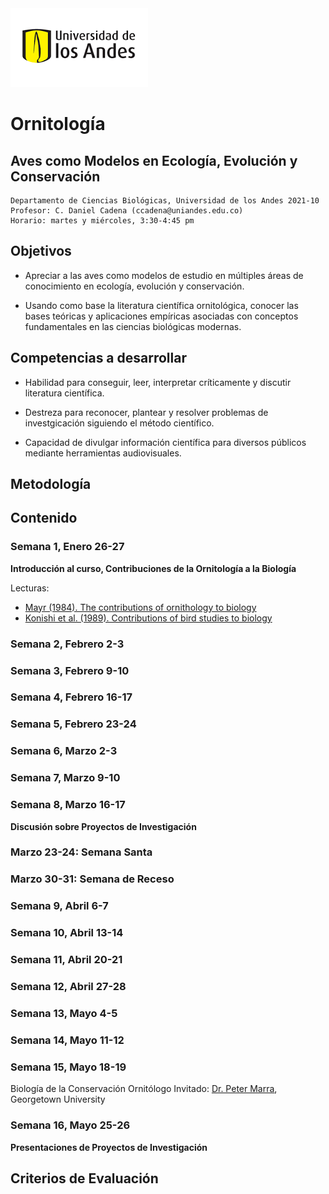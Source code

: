 <img src='https://github.com/cdanielcadena/evolucion/blob/master/andes.png'>

# Ornitología
## Aves como Modelos en Ecología, Evolución y Conservación
    
    Departamento de Ciencias Biológicas, Universidad de los Andes 2021-10
    Profesor: C. Daniel Cadena (ccadena@uniandes.edu.co)   
    Horario: martes y miércoles, 3:30-4:45 pm

## Objetivos

-	Apreciar a las aves como modelos de estudio en múltiples áreas de conocimiento en ecología, evolución y conservación.

-	Usando como base la literatura científica ornitológica, conocer las bases teóricas y aplicaciones empíricas asociadas con conceptos fundamentales en las ciencias biológicas modernas.

## Competencias a desarrollar

-	Habilidad para conseguir, leer, interpretar críticamente y discutir literatura científica.

-	Destreza para reconocer, plantear y resolver problemas de investgicación siguiendo el método científico.

-	Capacidad de divulgar información científica para diversos públicos mediante herramientas audiovisuales.

## Metodología

## Contenido

### Semana 1, Enero 26-27 
**Introducción al curso, Contribuciones de la Ornitología a la Biología**

Lecturas:

- [Mayr (1984).  The contributions of ornithology to biology](https://academic.oup.com/bioscience/article-abstract/34/4/250/222808)
- [Konishi et al. (1989). Contributions of bird studies to biology](https://science.sciencemag.org/content/246/4929/465)


### Semana 2, Febrero 2-3

### Semana 3, Febrero 9-10

### Semana 4, Febrero 16-17

### Semana 5, Febrero 23-24

### Semana 6, Marzo 2-3

### Semana 7, Marzo 9-10

### Semana 8, Marzo 16-17
**Discusión sobre Proyectos de Investigación**

### Marzo 23-24: Semana Santa

### Marzo 30-31: Semana de Receso

### Semana 9, Abril 6-7

### Semana 10, Abril 13-14

### Semana 11, Abril 20-21

### Semana 12, Abril 27-28

### Semana 13, Mayo 4-5

### Semana 14, Mayo 11-12

### Semana 15, Mayo 18-19

Biología de la Conservación
Ornitólogo Invitado: [Dr. Peter Marra](http://marralab.com/), Georgetown University

### Semana 16, Mayo 25-26
**Presentaciones de Proyectos de Investigación**

## Criterios de Evaluación

